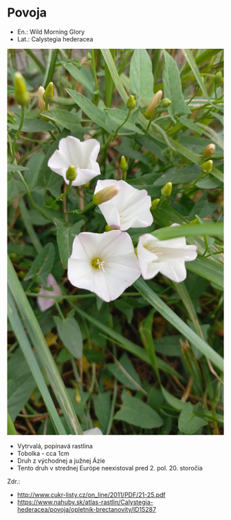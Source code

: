# Povoja
- En.: Wild Morning Glory
- Lat.: Calystegia hederacea

![Povoja](./wild_morning_glory.jpg "Povoja")

- Vytrvalá, popínavá rastlina
- Tobolka - cca 1cm
- Druh z východnej a južnej Ázie
- Tento druh v strednej Európe neexistoval pred 2. pol. 20. storočia


Zdr.: 
- http://www.cukr-listy.cz/on_line/2011/PDF/21-25.pdf
- https://www.nahuby.sk/atlas-rastlin/Calystegia-hederacea/povoja/opletnik-brectanovity/ID15287